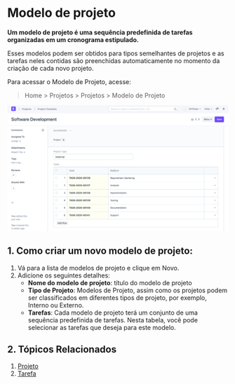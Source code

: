 # Modelo de projeto



**Um modelo de projeto é uma sequência predefinida de tarefas organizadas em um cronograma estipulado.**


Esses modelos podem ser obtidos para tipos semelhantes de projetos e as tarefas neles contidas são preenchidas automaticamente no momento da criação de cada novo projeto.


Para acessar o Modelo de Projeto, acesse:


> Home > Projetos > Projetos > Modelo de Projeto


![Modelo de projeto](/files/projects-project-template.png)


## 1. Como criar um novo modelo de projeto:


1. Vá para a lista de modelos de projeto e clique em Novo.
2. Adicione os seguintes detalhes:
	* **Nome do modelo de projeto**: título do modelo de projeto
	* **Tipo de Projeto**: Modelos de Projeto, assim como os projetos podem ser classificados em diferentes tipos de projeto, por exemplo, Interno ou Externo.
	* **Tarefas**: Cada modelo de projeto terá um conjunto de uma sequência predefinida de tarefas. Nesta tabela, você pode selecionar as tarefas que deseja para este modelo.


## 2. Tópicos Relacionados


1. [Projeto](/docs/pt/projects/project)
2. [Tarefa](/docs/pt/projects/tasks)




